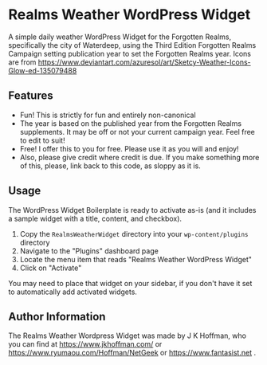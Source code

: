 # Realms Weather WordPress Widget 

A simple daily weather WordPress Widget for the Forgotten Realms, specifically the city of Waterdeep, using the Third Edition Forgotten Realms Campaign setting publication year to set the Forgotten Realms year.  Icons are from https://www.deviantart.com/azuresol/art/Sketcy-Weather-Icons-Glow-ed-135079488

## Features

* Fun!  This is strictly for fun and entirely non-canonical
* The year is based on the published year from the Forgotten Realms supplements.  It may be off or not your current campaign year.  Feel free to edit to suit!
* Free!  I offer this to you for free.  Please use it as you will and enjoy!
* Also, please give credit where credit is due.  If you make something more of this, please, link back to this code, as sloppy as it is.

## Usage

The WordPress Widget Boilerplate is ready to activate as-is (and it includes a sample widget with a title, content, and checkbox).

1. Copy the `RealmsWeatherWidget` directory into your `wp-content/plugins` directory
2. Navigate to the "Plugins" dashboard page
3. Locate the menu item that reads "Realms Weather WordPress Widget"
4. Click on "Activate"

You may need to place that widget on your sidebar, if you don't have it set to automatically add activated widgets.

## Author Information

The Realms Weather Wordpress Widget was made by J K Hoffman, who you can find at https://www.jkhoffman.com/ or https://www.ryumaou.com/Hoffman/NetGeek or https://www.fantasist.net .
